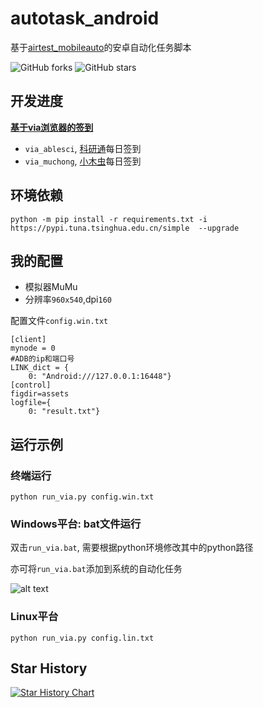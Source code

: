 # autotask_android
基于[airtest_mobileauto](airtest_mobileauto)的安卓自动化任务脚本

![GitHub forks](https://img.shields.io/github/forks/cndaqiang/autotask_android?color=60c5ba&style=for-the-badge)
![GitHub stars](https://img.shields.io/github/stars/cndaqiang/autotask_android?color=ffd700&style=for-the-badge)


## 开发进度
**[基于via浏览器的签到](run_via.md)**
* `via_ablesci`, [科研通](https://www.ablesci.com/)每日签到
* `via_muchong`, [小木虫](https://muchong.com/bbs/)每日签到

## 环境依赖
```
python -m pip install -r requirements.txt -i https://pypi.tuna.tsinghua.edu.cn/simple  --upgrade
```


## 我的配置
* 模拟器MuMu
* 分辨率`960x540`,dpi`160`

配置文件`config.win.txt`
```
[client]
mynode = 0
#ADB的ip和端口号
LINK_dict = {
    0: "Android:///127.0.0.1:16448"}
[control]
figdir=assets
logfile={
    0: "result.txt"}
```

## 运行示例
### 终端运行
```
python run_via.py config.win.txt
```

### Windows平台: bat文件运行
双击`run_via.bat`, 需要根据python环境修改其中的python路径

亦可将`run_via.bat`添加到系统的自动化任务

![alt text](doc/crontab_win.png)

### Linux平台
```
python run_via.py config.lin.txt
```

## Star History

[![Star History Chart](https://api.star-history.com/svg?repos=cndaqiang/autotask_android&type=Date)](https://star-history.com/#cndaqiang/autotask_android&Date)
